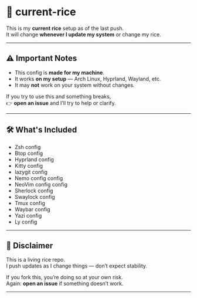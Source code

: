 # 🧠 current-rice

This is my **current rice** setup as of the last push.  
It will change **whenever I update my system** or change my rice.

---

## ⚠️ Important Notes

- This config is **made for my machine**.
- It works **on my setup** — Arch Linux, Hyprland, Wayland, etc.
- It may **not** work on your system without changes.

If you try to use this and something breaks,  
👉 **open an issue** and I’ll try to help or clarify.

---

## 🛠️ What's Included

- Zsh config
- Btop config
- Hyprland config
- Kitty config
- lazygit config
- Nemo config config
- NeoVim config config
- Sherlock config
- Swaylock config
- Tmux config
- Waybar config
- Yazi config
- Ly config

---

## 📌 Disclaimer

This is a living rice repo.  
I push updates as I change things — don’t expect stability.

If you fork this, you’re doing so at your own risk.  
Again: **open an issue** if something doesn’t work.

---
